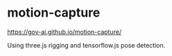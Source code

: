 # motion-capture

https://gov-ai.github.io/motion-capture/

Using three.js rigging and tensorflow.js pose detection. 
